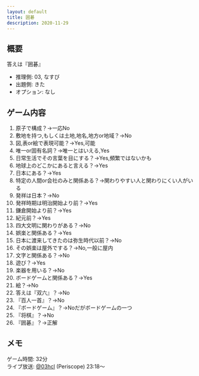 ```yaml
---
layout: default
title: 囲碁
description: 2020-11-29
---
```


## 概要

答えは『囲碁』

- 推理側: 03, なすび
- 出題側: きた
- オプション: なし

## ゲーム内容

1. 原子で構成？→一応No
2. 敷地を持つ,もしくは土地,地名,地方or地域？→No
3. 図,表or絵で表現可能？→Yes,可能
4. 唯一or固有名詞？→唯一とはいえる,Yes
5. 日常生活でその言葉を目にする？→Yes,頻繁ではないかも
6. 地球上のどこかにあると言える？→Yes
7. 日本にある？→Yes
8. 特定の人間or会社のみと関係ある？→関わりやすい人と関わりにくい人がいる
9. 発祥は日本？→No
10. 発祥時期は明治開始より前？→Yes
11. 鎌倉開始より前？→Yes
12. 紀元前？→Yes
13. 四大文明に関わりがある？→No
14. 娯楽と関係ある？→Yes
15. 日本に渡来してきたのは弥生時代以前？→No
16. その娯楽は屋外でする？→No,一般に屋内
17. 文字と関係ある？→No
18. 遊び？→Yes
19. 楽器を用いる？→No
20. ボードゲームと関係ある？→Yes
21. 絵？→No
22. 答えは『双六』？→No
23. 『百人一首』？→No
24. 『ボードゲーム』？→Noだがボードゲームの一つ
25. 『将棋』？→No
26. 『囲碁』？→正解

## メモ

ゲーム時間: 32分  
ライブ放送: [@03hcl](https://www.periscope.tv/03hcl/1nAKELPEyRlxL?t=23m18s) (Periscope) 23:18～
